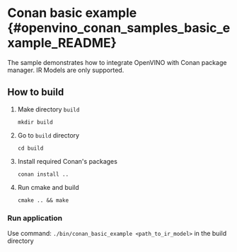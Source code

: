 # Conan basic example {#openvino_conan_samples_basic_example_README}

The sample demonstrates how to integrate OpenVINO with Conan package manager. 
IR Models are only supported.

## How to build
1. Make directory `build`

    `mkdir build`

2. Go to `build` directory

    `cd build`

3. Install required Conan's packages

    `conan install ..`

4. Run cmake and build

    `cmake .. && make`

### Run application
Use command: `./bin/conan_basic_example <path_to_ir_model>` in the build directory
